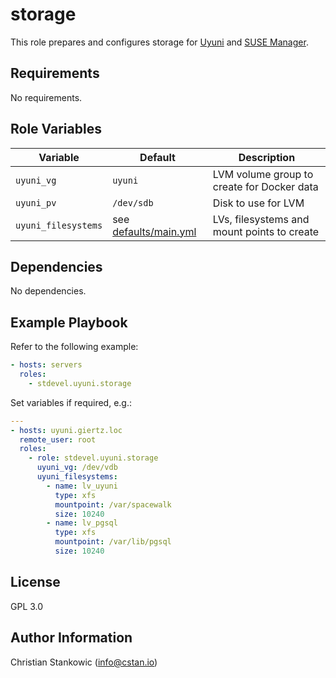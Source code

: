 # storage

This role prepares and configures storage for [Uyuni](https://uyuni-project.org) and [SUSE Manager](https://www.suse.com/products/suse-manager/).

## Requirements

No requirements.

## Role Variables

| Variable | Default | Description |
| -------- | ------- | ----------- |
| `uyuni_vg` | `uyuni` | LVM volume group to create for Docker data |
| `uyuni_pv` | `/dev/sdb` | Disk to use for LVM |
| `uyuni_filesystems` | see [defaults/main.yml](defaults/main.yml) | LVs, filesystems and mount points to create |

## Dependencies

No dependencies.

## Example Playbook

Refer to the following example:

```yaml
- hosts: servers
  roles:
    - stdevel.uyuni.storage
```

Set variables if required, e.g.:

```yaml
---
- hosts: uyuni.giertz.loc
  remote_user: root
  roles:
    - role: stdevel.uyuni.storage
      uyuni_vg: /dev/vdb
      uyuni_filesystems:
        - name: lv_uyuni
          type: xfs
          mountpoint: /var/spacewalk
          size: 10240
        - name: lv_pgsql
          type: xfs
          mountpoint: /var/lib/pgsql
          size: 10240
```

## License

GPL 3.0

## Author Information

Christian Stankowic (info@cstan.io)
